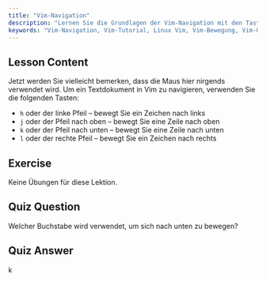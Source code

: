 ```yaml
---
title: "Vim-Navigation"
description: "Lernen Sie die Grundlagen der Vim-Navigation mit den Tasten h, j, k, l. Verstehen Sie die wesentliche Vim-Bewegung für Anfänger und verbessern Sie Ihre Linux-Befehlszeilenkenntnisse."
keywords: "Vim-Navigation, Vim-Tutorial, Linux Vim, Vim-Bewegung, Vim-Grundlagen, Vim für Anfänger, Linux-Texteditor, Vim-Anleitung"
---
```


## Lesson Content

Jetzt werden Sie vielleicht bemerken, dass die Maus hier nirgends verwendet wird. Um ein Textdokument in Vim zu navigieren, verwenden Sie die folgenden Tasten:

- `h` oder der linke Pfeil – bewegt Sie ein Zeichen nach links
- `j` oder der Pfeil nach oben – bewegt Sie eine Zeile nach oben
- `k` oder der Pfeil nach unten – bewegt Sie eine Zeile nach unten
- `l` oder der rechte Pfeil – bewegt Sie ein Zeichen nach rechts

## Exercise

Keine Übungen für diese Lektion.

## Quiz Question

Welcher Buchstabe wird verwendet, um sich nach unten zu bewegen?

## Quiz Answer

k
